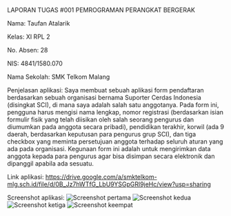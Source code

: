 LAPORAN TUGAS #001 PEMROGRAMAN PERANGKAT BERGERAK

Nama: Taufan Atalarik

Kelas: XI RPL 2

No. Absen: 28

NIS: 4841/1580.070

Nama Sekolah: SMK Telkom Malang



Penjelasan aplikasi:
Saya membuat sebuah aplikasi form pendaftaran berdasarkan sebuah organisasi bernama Suporter Cerdas Indonesia (disingkat SCI), di mana saya adalah salah satu anggotanya. Pada form ini, pengguna harus mengisi nama lengkap, nomor registrasi (berdasarkan isian formulir fisik yang telah diisikan oleh salah seorang pengurus dan diumumkan pada anggota secara pribadi), pendidikan terakhir, korwil (ada 9 daerah, berdasarkan keputusan para pengurus grup SCI), dan tiga checkbox yang meminta persetujuan anggota terhadap seluruh aturan yang ada pada organisasi. Kegunaan form ini adalah untuk mengirimkan data anggota kepada para pengurus agar bisa disimpan secara elektronik dan dipanggil apabila ada sesuatu.



Link aplikasi:
https://drive.google.com/a/smktelkom-mlg.sch.id/file/d/0B_Jz7hWTfG_LbU9YSGpGRl9jeHc/view?usp=sharing

Screenshot aplikasi:
![Screenshot pertama](https://s10.postimg.org/iilac04ll/Screenshot_2016_9_19_12_58_25.png)
![Screenshot kedua](https://s10.postimg.org/3nwoxtv0p/Screenshot_2016_9_19_13_0_19.png)
![Screenshot ketiga](https://s10.postimg.org/6j9s4oz0p/Screenshot_2016_9_19_13_0_28.png)
![Screenshot keempat](https://s10.postimg.org/437yqugy1/Screenshot_2016_9_19_13_0_56.png)
